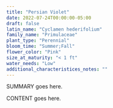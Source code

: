 ```yaml
---
title: "Persian Violet"
date: 2022-07-24T00:00:00-05:00
draft: false
latin_name: "Cyclamen hederifolium"
family_name: "Primulaceae"
plant_type: "Perennial"
bloom_time: "Summer;Fall"
flower_color: "Pink"
size_at_maturity: "< 1 ft"
water_needs: "Low"
additional_characteristices_notes: ""
---
```


SUMMARY goes here.

<!--more-->

CONTENT goes here.